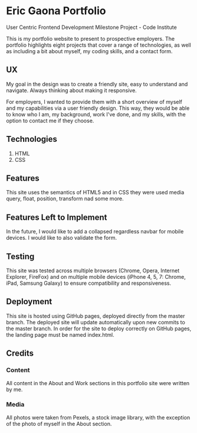# Eric Gaona Portfolio
User Centric Frontend Development Milestone Project - Code Institute

This is my portfolio website to present to prospective employers. The portfolio highlights eight projects that cover a range of technologies, as well as including a bit about myself, my coding skills, and a contact form. 

## UX
My goal in the design was to create a friendly site, easy to understand and navigate. Always thinking about making it responsive.

For employers, I wanted to provide them with a short overview of myself and my capabilities via a user friendly design. This way, they would be able to know who I am, my background, work I've done, and my skills, with the option to contact me if they choose.


## Technologies
1. HTML
2. CSS

## Features
This site uses the semantics of HTML5 and in CSS they were used media query, float, position, transform nad some more.

## Features Left to Implement
In the future, I would like to add a collapsed regardless navbar for mobile devices. I would like to also validate the form.

## Testing
This site was tested across multiple browsers (Chrome, Opera, Internet Explorer, FireFox) and on multiple mobile devices (iPhone 4, 5, 7: Chrome,  iPad, Samsung Galaxy) to ensure compatibility and responsiveness. 

## Deployment
This site is hosted using GitHub pages, deployed directly from the master branch. The deployed site will update automatically upon new commits to the master branch. In order for the site to deploy correctly on GitHub pages, the landing page must be named index.html.

## Credits

### Content
All content in the About and Work sections in this portfolio site were written by me.

### Media
All photos were taken from Pexels, a stock image library, with the exception of the photo of myself in the About section. 